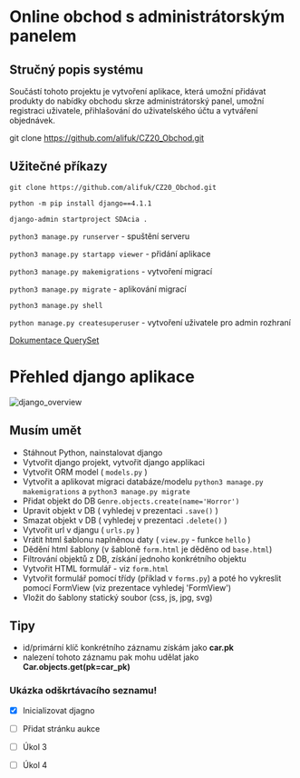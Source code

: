
# Online obchod s administrátorským panelem

## Stručný popis systému
Součástí tohoto projektu je vytvoření aplikace, která umožní přidávat produkty do nabídky obchodu skrze administrátorský panel, umožní registraci uživatele, přihlašování do uživatelského účtu a vytváření objednávek.

git clone https://github.com/alifuk/CZ20_Obchod.git


## Užitečné příkazy
`git clone https://github.com/alifuk/CZ20_Obchod.git`

`python -m pip install django==4.1.1`

`django-admin startproject SDAcia .`

`python3 manage.py runserver` - spuštění serveru

`python3 manage.py startapp viewer` - přidání aplikace

`python3 manage.py makemigrations` - vytvoření migrací

`python3 manage.py migrate` - aplikování migrací

`python3 manage.py shell`

`python manage.py createsuperuser` - vytvoření uživatele pro admin rozhraní

[Dokumentace QuerySet](https://docs.djangoproject.com/en/5.1/ref/models/querysets/)

# Přehled django aplikace
![django_overview](django_overview.jpg)

## Musím umět

- Stáhnout Python, nainstalovat django
- Vytvořit django projekt, vytvořit django applikaci
- Vytvořit ORM model ( `models.py` )
- Vytvořit a aplikovat migraci databáze/modelu `python3 manage.py makemigrations` a `python3 manage.py migrate`
- Přidat objekt do DB `Genre.objects.create(name='Horror')`
- Upravit objekt v DB ( vyhledej v prezentaci `.save()` )
- Smazat objekt v DB ( vyhledej v prezentaci `.delete()` ) 
- Vytvořit url v djangu ( `urls.py` )
- Vrátit html šablonu naplněnou daty  ( `view.py` - funkce `hello` )
- Dědění html šablony (v šabloně `form.html` je děděno od `base.html`)
- Filtrování objektů z DB, získání jednoho konkrétního objektu 
- Vytvořit HTML formulář - viz `form.html`
- Vytvořit formulář pomocí třídy (příklad v `forms.py`) a poté ho vykreslit pomocí FormView (viz prezentace vyhledej 'FormView')
- Vložit do šablony statický soubor (css, js, jpg, svg)

## Tipy
- id/primární klíč konkrétního záznamu získám jako **car.pk**
- nalezení tohoto záznamu pak mohu udělat jako **Car.objects.get(pk=car_pk)**

### Ukázka odškrtávacího seznamu!
- [x] Inicializovat djagno
- [ ] Přidat stránku aukce
- [ ] Úkol 3
- [ ] Úkol 4

